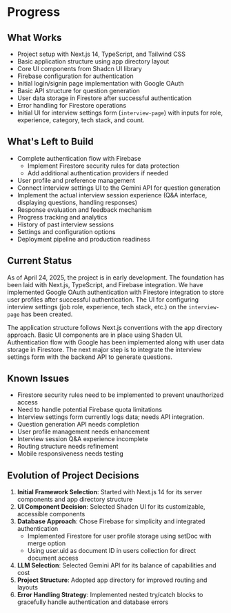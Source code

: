 # Progress

## What Works
- Project setup with Next.js 14, TypeScript, and Tailwind CSS
- Basic application structure using app directory layout
- Core UI components from Shadcn UI library
- Firebase configuration for authentication
- Initial login/signin page implementation with Google OAuth
- Basic API structure for question generation
- User data storage in Firestore after successful authentication
- Error handling for Firestore operations
- Initial UI for interview settings form (`interview-page`) with inputs for role, experience, category, tech stack, and count.

## What's Left to Build
- Complete authentication flow with Firebase
  - Implement Firestore security rules for data protection
  - Add additional authentication providers if needed
- User profile and preference management
- Connect interview settings UI to the Gemini API for question generation
- Implement the actual interview session experience (Q&A interface, displaying questions, handling responses)
- Response evaluation and feedback mechanism
- Progress tracking and analytics
- History of past interview sessions
- Settings and configuration options
- Deployment pipeline and production readiness

## Current Status
As of April 24, 2025, the project is in early development. The foundation has been laid with Next.js, TypeScript, and Firebase integration. We have implemented Google OAuth authentication with Firestore integration to store user profiles after successful authentication. The UI for configuring interview settings (job role, experience, tech stack, etc.) on the `interview-page` has been created.

The application structure follows Next.js conventions with the app directory approach. Basic UI components are in place using Shadcn UI. Authentication flow with Google has been implemented along with user data storage in Firestore. The next major step is to integrate the interview settings form with the backend API to generate questions.

## Known Issues
- Firestore security rules need to be implemented to prevent unauthorized access
- Need to handle potential Firebase quota limitations
- Interview settings form currently logs data; needs API integration.
- Question generation API needs completion
- User profile management needs enhancement
- Interview session Q&A experience incomplete
- Routing structure needs refinement
- Mobile responsiveness needs testing

## Evolution of Project Decisions
1. **Initial Framework Selection**: Started with Next.js 14 for its server components and app directory structure
2. **UI Component Decision**: Selected Shadcn UI for its customizable, accessible components
3. **Database Approach**: Chose Firebase for simplicity and integrated authentication
   - Implemented Firestore for user profile storage using setDoc with merge option
   - Using user.uid as document ID in users collection for direct document access
4. **LLM Selection**: Selected Gemini API for its balance of capabilities and cost
5. **Project Structure**: Adopted app directory for improved routing and layouts
6. **Error Handling Strategy**: Implemented nested try/catch blocks to gracefully handle authentication and database errors
